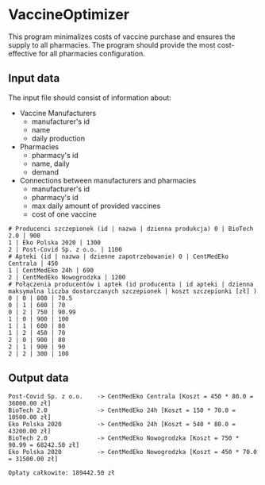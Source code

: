 # VaccineOptimizer

This program minimalizes costs of vaccine purchase and ensures the supply to all pharmacies.
The program should provide the most cost-effective for all pharmacies configuration.

## Input data
The input file should consist of information about:
 - Vaccine Manufacturers 
   - manufacturer's id
   - name
   - daily production
 - Pharmacies  
    - pharmacy's id
    - name, daily 
    - demand
 - Connections between manufacturers and pharmacies 
   - manufacturer's id
   - pharmacy's id
   - max daily amount of provided vaccines
   - cost of one vaccine

```
# Producenci szczepionek (id | nazwa | dzienna produkcja) 0 | BioTech 2.0 | 900
1 | Eko Polska 2020 | 1300
2 | Post-Covid Sp. z o.o. | 1100
# Apteki (id | nazwa | dzienne zapotrzebowanie) 0 | CentMedEko Centrala | 450
1 | CentMedEko 24h | 690
2 | CentMedEko Nowogrodzka | 1200
# Połączenia producentów i aptek (id producenta | id apteki | dzienna maksymalna liczba dostarczanych szczepionek | koszt szczepionki [zł] )
0 | 0 | 800 | 70.5
0 | 1 | 600 | 70
0 | 2 | 750 | 90.99
1 | 0 | 900 | 100 
1 | 1 | 600 | 80
1 | 2 | 450 | 70
2 | 0 | 900 | 80 
2 | 1 | 900 | 90 
2 | 2 | 300 | 100
```

## Output data


```
Post-Covid Sp. z o.o.    -> CentMedEko Centrala [Koszt = 450 * 80.0 = 36000.00 zł]
BioTech 2.0              -> CentMedEko 24h [Koszt = 150 * 70.0 = 10500.00 zł]
Eko Polska 2020          -> CentMedEko 24h [Koszt = 540 * 80.0 = 43200.00 zł]
BioTech 2.0              -> CentMedEko Nowogrodzka [Koszt = 750 * 90.99 = 68242.50 zł]
Eko Polska 2020          -> CentMedEko Nowogrodzka [Koszt = 450 * 70.0 = 31500.00 zł]

Opłaty całkowite: 189442.50 zł
```
